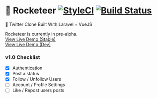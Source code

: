 # 🚀 Rocketeer [![StyleCI](https://styleci.io/repos/119169042/shield?branch=master)](https://styleci.io/repos/119169042) [![Build Status](https://travis-ci.org/DevelopScotland/rocketeer.svg?branch=master)](https://travis-ci.org/DevelopScotland/rocketeer)
🚀 Twitter Clone Built With Laravel + VueJS

Rocketeer is currently in pre-alpha.  
[View Live Demo (Stable)](https://rocketeer.develop.scot)  
[View Live Demo (Dev)](https://rocketeer.develop.scot)

### v1.0 Checklist
- [x] Authentication
- [x] Post a status
- [x] Follow / Unfollow Users
- [ ] Account / Profile Settings
- [ ] Like / Repost users posts
